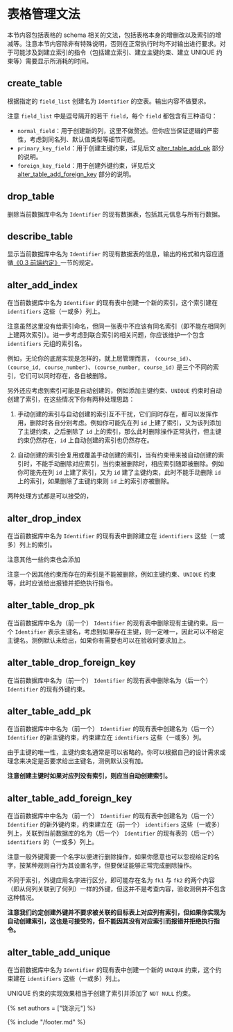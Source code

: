 # 表格管理文法

本节内容包括表格的 schema 相关的文法，包括表格本身的增删改以及索引的增减等。注意本节内容除非有特殊说明，否则在正常执行时均不对输出进行要求。对于可能涉及到建立索引的指令（包括建立索引、建立主键约束、建立 UNIQUE 约束等）需要显示所消耗的时间。

## create_table

根据指定的 `field_list` 创建名为 `Identifier` 的空表。输出内容不做要求。

注意 `field_list` 中是逗号隔开的若干 `field`，每个 `field` 都包含有三种语句：

- `normal_field`：用于创建新的列，这里不做赘述。但你应当保证逻辑的严密性，考虑到同名列、默认值类型等细节问题。
- `primary_key_field`：用于创建主键约束，详见后文 [alter_table_add_pk](#altertableaddpk) 部分的说明。
- `foreign_key_field`：用于创建外键约束，详见后文 [alter_table_add_foreign_key](#altertableaddforeignkey) 部分的说明。


## drop_table

删除当前数据库中名为 `Identifier` 的现有数据表，包括其元信息与所有行数据。

## describe_table

显示当前数据库中名为 `Identifier` 的现有数据表的信息，输出的格式和内容应遵循[《0.3 前端约定》](../../chapter-0/0-3-frontend.md)一节的规定。


## alter_add_index

在当前数据库中名为 `Identifier` 的现有表中创建一个新的索引，这个索引建在 `identifiers` 这些（一或多）列上。

注意虽然这里没有给索引命名，但同一张表中不应该有同名索引（即不能在相同列上建两次索引）。进一步考虑到联合索引的相关问题，你应该维护一个包含 `identifiers` 元组的索引名。

例如，无论你的底层实现是怎样的，就上层管理而言， `(course_id)`、`(course_id, course_number)`、`(course_number, course_id)` 是三个不同的索引，它们可以同时存在，各自被删除。

另外还应考虑到索引可能是自动创建的，例如添加主键约束、`UNIQUE` 约束时自动创建了索引，在这些情况下你有两种处理思路：

1. 手动创建的索引与自动创建的索引互不干扰，它们同时存在，都可以发挥作用，删除时各自分别考虑。例如你可能先在列 `id` 上建了索引，又为该列添加了主键约束，之后删除了 `id` 上的索引，那么此时删除操作正常执行，但主键约束仍然存在，`id` 上自动创建的索引也仍然存在。

2. 自动创建的索引会复用或覆盖手动创建的索引，当有约束带来被自动创建的索引时，不能手动删除对应索引，当约束被删除时，相应索引随即被删除。例如你可能先在列 `id` 上建了索引，又为 `id` 建了主键约束，此时不能手动删除 `id` 上的索引，如果删除了主键约束则 `id` 上的索引亦被删除。

两种处理方式都是可以接受的，

## alter_drop_index

在当前数据库中名为 `Identifier` 的现有表中删除建立在 `identifiers` 这些（一或多）列上的索引。

注意其他一些约束也会添加

注意一个因其他约束而存在的索引是不能被删除，例如主键约束、`UNIQUE` 约束等，此时应该给出报错并拒绝执行指令。

## alter_table_drop_pk

在当前数据库中名为（前一个） `Identifier` 的现有表中删除现有主键约束。后一个 `Identifier` 表示主键名，考虑到如果存在主键，则一定唯一，因此可以不给定主键名。测例默认未给出，如果你有需要也可以在验收时要求加上。

## alter_table_drop_foreign_key

在当前数据库中名为（前一个） `Identifier` 的现有表中删除名为（后一个） `Identifier` 的现有外键约束。

## alter_table_add_pk

在当前数据库中中名为（前一个） `Identifier` 的现有表中创建名为（后一个） `Identifier` 的新主键约束，约束建立在 `identifiers` 这些（一或多）列。

由于主键的唯一性，主键约束名通常是可以省略的。你可以根据自己的设计需求或理念来决定是否要求给出主键名，测例默认没有加。

**注意创建主键时如果对应列没有索引，则应当自动创建索引。**

## alter_table_add_foreign_key

在当前数据库中中名为（前一个） `Identifier` 的现有表中创建名为（后一个） `Identifier` 的新外键约束，约束建立在（前一个） `identifiers` 这些（一或多）列上，关联到当前数据库的名为（后一个） `Identifier` 的现有表的（后一个）`identifiers` 的（一或多）列上。

注意一般外键需要一个名字以便进行删除操作，如果你愿意也可以忽视给定的名字，按某种规则自行为其设置名字，但要保证能够正常完成删除操作。

不同于索引，外键应用名字进行区分，即可能存在名为 `fk1` 与 `fk2` 的两个内容（即从何列关联到了何列）一样的外键，但这并不是考查内容，验收测例并不包含这种情况。

**注意我们约定创建外键并不要求被关联的目标表上对应列有索引，但如果你实现为自动创建索引，这也是可接受的，但不能因其没有对应索引而报错并拒绝执行指令。**

## alter_table_add_unique

在当前数据库中名为 `Identifier` 的现有表中创建一个新的 `UNIQUE` 约束，这个约束建在 `identifiers` 这些（一或多）列上。

UNIQUE 约束的实现效果相当于创建了索引并添加了 `NOT NULL` 约束。

{% set authors = ["饶淙元"] %}

{% include "/footer.md" %}
